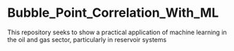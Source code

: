 # Bubble_Point_Correlation_With_ML
This repository seeks to show a practical application of machine learning in the oil and gas sector, particularly in reservoir systems
